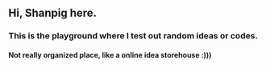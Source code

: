 ## Hi, Shanpig here.
### This is the playground where I test out random ideas or codes.
#### Not really organized place, like a online idea storehouse :)))


